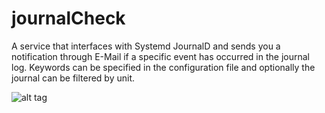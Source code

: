 journalCheck
============

A service that interfaces with Systemd JournalD and sends you a notification through E-Mail if a specific event has occurred in the journal log. Keywords can be specified in the configuration file and optionally the journal can be filtered by unit.

![alt tag](http://www.firebit.co.uk/imgsrc/0104201419461.png)
